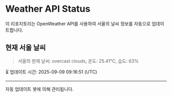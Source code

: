 
# Weather API Status

이 리포지토리는 OpenWeather API를 사용하여 서울의 날씨 정보를 자동으로 업데이트합니다.

## 현재 서울 날씨
> 서울의 현재 날씨: overcast clouds, 온도: 25.41°C, 습도: 63%

⏳ 업데이트 시간: 2025-09-09 09:16:51 (UTC)

---
자동 업데이트 봇에 의해 관리됩니다.
